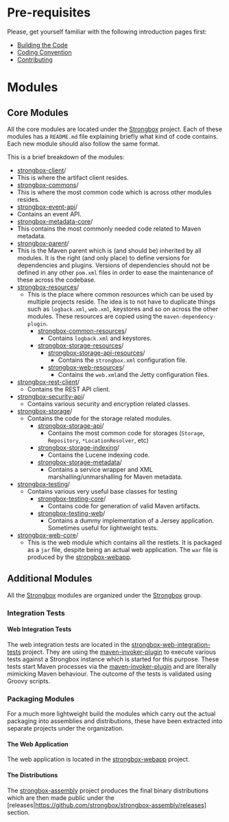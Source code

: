 # Pre-requisites
Please, get yourself familiar with the following introduction pages first:
* [Building the Code](https://github.com/strongbox/strongbox/wiki/Building-the-code)
* [Coding Convention](https://github.com/strongbox/strongbox/wiki/Coding-Convention)
* [Contributing](https://github.com/strongbox/strongbox/blob/master/CONTRIBUTING.md)

# Modules

## Core Modules

All the core modules are located under the [Strongbox](https://github.com/strongbox/strongbox) project. Each of these modules has a `README.md` file explaining briefly what kind of code contains. Each new module should also follow the same format.

This is a brief breakdown of the modules:
* [strongbox-client](https://github.com/strongbox/strongbox/tree/master/strongbox-client)/
 * This is where the artifact client resides.
* [strongbox-commons](https://github.com/strongbox/strongbox/tree/master/strongbox-commons)/
 * This is where the most common code which is across other modules resides.
* [strongbox-event-api](https://github.com/strongbox/strongbox/tree/master/strongbox-event-api)/
 * Contains an event API.
* [strongbox-metadata-core](https://github.com/strongbox/strongbox/tree/master/strongbox-metadata-core)/
 * This contains the most commonly needed code related to Maven metadata.
* [strongbox-parent](https://github.com/strongbox/strongbox/tree/master/strongbox-parent)/
 * This is the Maven parent which is (and should be) inherited by all modules. It is the right (and only place) to define versions for dependencies and plugins. Versions of dependencies should not be defined in any other `pom.xml` files in order to ease the maintenance of these across the codebase.
* [strongbox-resources](https://github.com/strongbox/strongbox/tree/master/strongbox-resources)/
  * This is the place where common resources which can be used by multiple projects reside. The idea is to not have to duplicate things such as `logback.xml`, `web.xml`, keystores and so on across the other modules. These resources are copied using the `maven-dependency-plugin`.
    * [strongbox-common-resources](https://github.com/strongbox/strongbox/tree/master/strongbox-resources/strongbox-common-resources)/
      * Contains `logback.xml` and keystores.
    * [strongbox-storage-resources](https://github.com/strongbox/strongbox/tree/master/strongbox-resources/strongbox-storage-resources)/
      * [strongbox-storage-api-resources](https://github.com/strongbox/strongbox/tree/master/strongbox-resources/strongbox-storage-resources/strongbox-storage-api-resources)/
        * Contains the `strongbox.xml` configuration file.
      * [strongbox-web-resources](https://github.com/strongbox/strongbox/tree/master/strongbox-resources/strongbox-web-resources)/
        * Contains the `web.xml`and the Jetty configuration files.
* [strongbox-rest-client](https://github.com/strongbox/strongbox/tree/master/strongbox-rest-client)/
  * Contains the REST API client.
* [strongbox-security-api](https://github.com/strongbox/strongbox/tree/master/strongbox-security-api)/
  * Contains various security and encryption related classes.
* [strongbox-storage](https://github.com/strongbox/strongbox/tree/master/strongbox-storage)/
  * Contains the code for the storage related modules.
    * [strongbox-storage-api](https://github.com/strongbox/strongbox/tree/master/strongbox-storage/strongbox-storage-api)/
      * Contains the most common code for storages (`Storage`, `Repository`, `*LocationResolver`, etc)
    * [strongbox-storage-indexing](https://github.com/strongbox/strongbox/tree/master/strongbox-storage/strongbox-storage-indexing)/
      * Contains the Lucene indexing code.
    * [strongbox-storage-metadata](https://github.com/strongbox/strongbox/tree/master/strongbox-storage/strongbox-storage-metadata)/
      * Contains a service wrapper and XML marshalling/unmarshalling for Maven metadata.
* [strongbox-testing](https://github.com/strongbox/strongbox/tree/master/strongbox-testing)/
  * Contains various very useful base classes for testing
    * [strongbox-testing-core](https://github.com/strongbox/strongbox/tree/master/strongbox-testing/strongbox-testing-core)/
      * Contains code for generation of valid Maven artifacts.
    * [strongbox-testing-web](https://github.com/strongbox/strongbox/tree/master/strongbox-testing/strongbox-testing-web)/
      * Contains a dummy implementation of a Jersey application. Sometimes useful for lightweight tests.
* [strongbox-web-core](https://github.com/strongbox/strongbox/tree/master/strongbox-web-core)/
  * This is the web module which contains all the restlets. It is packaged as a `jar` file, despite being an actual web application. The `war` file is produced by the [strongbox-webapp](https://github.com/strongbox/strongbox-webapp).

## Additional Modules

All the [Strongbox](https://github.com/strongbox/strongbox) modules are organized under the [Strongbox](https://github.com/strongbox) group.

### Integration Tests

#### Web Integration Tests

The web integration tests are located in the [strongbox-web-integration-tests](https://github.com/strongbox/strongbox-web-integration-tests) project. They are using the [maven-invoker-plugin](http://maven.apache.org/plugins/maven-invoker-plugin/) to execute various tests against a Strongbox instance which is started for this purpose. These tests start Maven processes via the [maven-invoker-plugin](http://maven.apache.org/plugins/maven-invoker-plugin/) and are literally mimicking Maven behaviour. The outcome of the tests is validated using Groovy scripts.

### Packaging Modules

For a much more lightweight build the modules which carry out the actual packaging into assemblies and distributions, these have been extracted into separate projects under the organization.

#### The Web Application

The web application is located in the [strongbox-webapp](https://github.com/strongbox/strongbox-webapp) project.

#### The Distributions

The [strongbox-assembly](https://github.com/strongbox/strongbox-assembly) project produces the final binary distributions which are then made public under the [releases|https://github.com/strongbox/strongbox-assembly/releases] section.